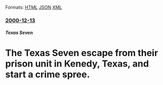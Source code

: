 
Formats: [HTML](/news/2000/12/13/the-texas-seven-escape-from-their-prison-unit-in-kenedy-texas-and-start-a-crime-spree.html)  [JSON](/news/2000/12/13/the-texas-seven-escape-from-their-prison-unit-in-kenedy-texas-and-start-a-crime-spree.json)  [XML](/news/2000/12/13/the-texas-seven-escape-from-their-prison-unit-in-kenedy-texas-and-start-a-crime-spree.xml)  

### [2000-12-13](/news/2000/12/13/index.md)

##### Texas Seven
# The Texas Seven escape from their prison unit in Kenedy, Texas, and start a crime spree.



